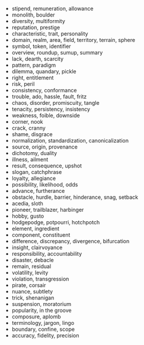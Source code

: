 
- stipend, remuneration, allowance
- monolith, boulder
- diversity, multiformity
- reputation, prestige
- characteristic, trait, personality
- domain, realm, area, field, territory, terrain, sphere
- symbol, token, identifier
- overview, roundup, sumup, summary
- lack, dearth, scarcity
- pattern, paradigm
- dilemma, quandary, pickle
- right, entitlement
- risk, peril
- consistency, conformance
- trouble, ado, hassle, fault, fritz
- chaos, disorder, promiscuity, tangle
- tenacity, persistency, insistency
- weakness, foible, downside
- corner, nook
- crack, cranny
- shame, disgrace
- normalization, standardization, canonicalization
- source, origin, provenance
- dichotomy, duality
- illness, ailment
- result, consequence, upshot
- slogan, catchphrase
- loyalty, allegiance
- possibility, likelihood, odds
- advance, furtherance
- obstacle, hurdle, barrier, hinderance, snag, setback
- acedia, sloth
- pioneer, trailblazer, harbinger
- hobby, gusto
- hodgepodge, potpourri, hotchpotch
- element, ingredient
- component, constituent
- difference, discrepancy, divergence, bifurcation
- insight, clairvoyance
- responsibility, accountability
- disaster, debacle
- remain, residual
- volatility, levity
- violation, transgression
- pirate, corsair
- nuance, subtlety
- trick, shenanigan
- suspension, moratorium
- popularity, in the groove
- composure, aplomb
- terminology, jargon, lingo
- boundary, confine, scope
- accuracy, fidelity, precision

